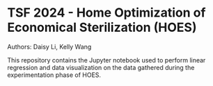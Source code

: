 # TSF 2024 - Home Optimization of Economical Sterilization (HOES)

Authors: Daisy Li, Kelly Wang

This repository contains the Jupyter notebook used to perform linear regression and data visualization on the data gathered during the experimentation phase of HOES.
